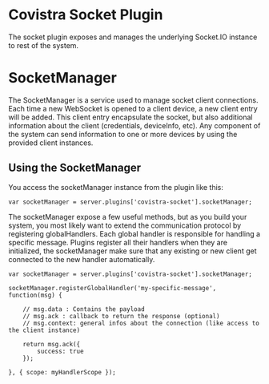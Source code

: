 # Covistra Socket Plugin

The socket plugin exposes and manages the underlying Socket.IO instance to rest of the system.

# SocketManager

The SocketManager is a service used to manage socket client connections. Each time a new WebSocket is opened
to a client device, a new client entry will be added. This client entry encapsulate the socket, but also additional
information about the client (credentials, deviceInfo, etc). Any component of the system can send information to one or
more devices by using the provided client instances.


## Using the SocketManager

You access the socketManager instance from the plugin like this:

```
var socketManager = server.plugins['covistra-socket'].socketManager;
```

The socketManager expose a few useful methods, but as you build your system, you most likely want to extend the communication
protocol by registering globalHandlers. Each global handler is responsible for handling a specific message. Plugins register
all their handlers when they are initialized, the socketManager make sure that any existing or new client get connected to
the new handler automatically.

```
var socketManager = server.plugins['covistra-socket'].socketManager;

socketManager.registerGlobalHandler('my-specific-message', function(msg) {

    // msg.data : Contains the payload
    // msg.ack : callback to return the response (optional)
    // msg.context: general infos about the connection (like access to the client instance)

    return msg.ack({
        success: true
    });

}, { scope: myHandlerScope });
```

